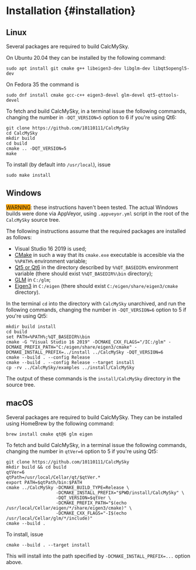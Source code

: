 # Installation {#installation}

## <a name="linux">Linux</a>

Several packages are required to build CalcMySky.

On Ubuntu 20.04 they can be installed by the following command:
```
sudo apt install git cmake g++ libeigen3-dev libglm-dev libqt5opengl5-dev
```
On Fedora 35 the command is
```
sudo dnf install cmake gcc-c++ eigen3-devel glm-devel qt5-qttools-devel
```

To fetch and build CalcMySky, in a terminal issue the following commands, changing the number in `-DQT_VERSION=5` option to 6 if you're using Qt6:
```
git clone https://github.com/10110111/CalcMySky
cd CalcMySky
mkdir build
cd build
cmake .. -DQT_VERSION=5
make
```

To install (by default into `/usr/local`), issue
```
sudo make install
```

## <a name="windows">Windows</a>

<span style="background-color: orange;">WARNING</span>: these instructions haven't been tested. The actual Windows builds were done via AppVeyor, using `.appveyor.yml` script in the root of the `CalcMySky` source tree.

The following instructions assume that the required packages are installed as follows:

 * Visual Studio 16 2019 is used;
 * [CMake](https://cmake.org/) in such a way that its `cmake.exe` executable is accesible via the `%%PATH%` environment variable;
 * [Qt5 or Qt6](https://download.qt.io/archive/qt/) in the directory described by `%%QT_BASEDIR%` environment variable (there should exist `%%QT_BASEDIR%\bin` directory);
 * [GLM](https://github.com/g-truc/glm) in `C:/glm`;
 * [Eigen3](https://eigen.tuxfamily.org) in `C:/eigen` (there should exist `C:/eigen/share/eigen3/cmake` directory).

In the terminal `cd` into the directory with `CalcMySky` unarchived, and run the following commands, changing the number in `-DQT_VERSION=6` option to 5 if you're using Qt5:
```
mkdir build install
cd build
set PATH=%PATH%;%QT_BASEDIR%\bin
cmake -G "Visual Studio 16 2019" -DCMAKE_CXX_FLAGS="/IC:/glm" -DCMAKE_PREFIX_PATH="C:/eigen/share/eigen3/cmake" -DCMAKE_INSTALL_PREFIX=../install ../CalcMySky -DQT_VERSION=6
cmake --build . --config Release
cmake --build . --config Release --target install
cp -rv ../CalcMySky/examples ../install/CalcMySky
```

The output of these commands is the `install/CalcMySky` directory in the source tree.

## <a name="macos">macOS</a>

Several packages are required to build CalcMySky. They can be installed using HomeBrew by the following command:
```
brew install cmake qt@6 glm eigen
```

To fetch and build CalcMySky, in a terminal issue the following commands, changing the number in `qtVer=6` option to 5 if you're using Qt5:
```
git clone https://github.com/10110111/CalcMySky
mkdir build && cd build
qtVer=6
qtPath=/usr/local/Cellar/qt/$qtVer.*
export PATH=$qtPath/bin:$PATH
cmake ../CalcMySky -DCMAKE_BUILD_TYPE=Release \
                   -DCMAKE_INSTALL_PREFIX="$PWD/install/CalcMySky" \
                   -DQT_VERSION=$qtVer \
                   -DCMAKE_PREFIX_PATH="$(echo /usr/local/Cellar/eigen/*/share/eigen3/cmake)" \
                   -DCMAKE_CXX_FLAGS="-I$(echo /usr/local/Cellar/glm/*/include)"
cmake --build .
```

To install, issue
```
cmake --build . --target install
```
This will install into the path specified by `-DCMAKE_INSTALL_PREFIX=...` option above.
